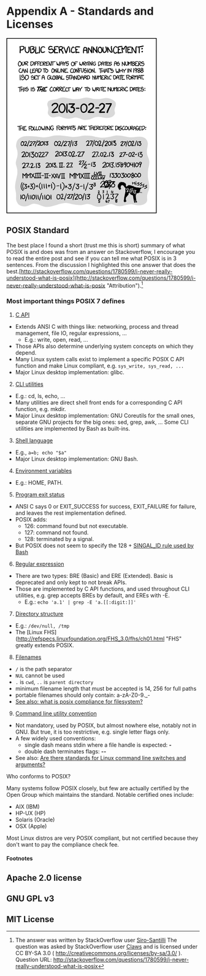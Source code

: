 # Appendix A - Standards and Licenses
![*"ISO 8601 was published on 06/05/88 and most recently amended on 12/01/04."*](images/Chapter-Header/Appendix-A/iso_8601-2.png "Standard Formats")

## POSIX Standard 

The best place I found a short (trust me this is short) summary of what POSIX is and does was from an answer on Stackoverflow, I encourage you to read the entire post and see if you can tell me what POSIX is in 3 sentences.  From the discussion I highlighted this one answer that does the best.[http://stackoverflow.com/questions/1780599/i-never-really-understood-what-is-posix](http://stackoverflow.com/questions/1780599/i-never-really-understood-what-is-posix "Attribution").[^48]

### Most important things POSIX 7 defines

1) [C API](http://pubs.opengroup.org/onlinepubs/9699919799/functions/contents.html "C API")

  * Extends ANSI C with things like: networking, process and thread management, file IO, regular expressions, ...
    + E.g.: write, open, read, ...
  * Those APIs also determine underlying system concepts on which they depend.
  * Many Linux system calls exist to implement a specific POSIX C API function and make Linux compliant, e.g. ```sys_write, sys_read, ...```
  * Major Linux desktop implementation: glibc.

2)  [CLI utilities](http://pubs.opengroup.org/onlinepubs/9699919799/utilities/contents.html "CLI utilities")

  * E.g.: cd, ls, echo, ...
  * Many utilities are direct shell front ends for a corresponding C API function, e.g. mkdir.
  * Major Linux desktop implementation: GNU Coreutils for the small ones, separate GNU projects for the big ones: sed, grep, awk, ... Some CLI utilities are implemented by Bash as built-ins.

3) [Shell language](http://pubs.opengroup.org/onlinepubs/9699919799/utilities/V3_chap02.html#tag_18 "Shell language")

  * E.g., ```a=b; echo "$a"```
  * Major Linux desktop implementation: GNU Bash.

4) [Environment variables](http://pubs.opengroup.org/onlinepubs/9699919799/basedefs/V1_chap08.html#tag_08 "Environment Variables")

  * E.g.: HOME, PATH.

5) [Program exit status](http://pubs.opengroup.org/onlinepubs/9699919799/utilities/V3_chap02.html#tag_18_08 "Program Exit Status")

  * ANSI C says 0 or EXIT_SUCCESS for success, EXIT_FAILURE for failure, and leaves the rest implementation defined.
  * POSIX adds:
    + 126: command found but not executable.
    + 127: command not found.
    + 128: terminated by a signal.
  * But POSIX does not seem to specify the 128 + [SINGAL_ID rule used by Bash](http://unix.stackexchange.com/questions/99112/default-exit-code-when-process-is-terminated)

6) [Regular expression](http://pubs.opengroup.org/onlinepubs/9699919799/basedefs/V1_chap09.html#tag_09 "Regular Expressions")

  * There are two types: BRE (Basic) and ERE (Extended). Basic is deprecated and only kept to not break APIs.
  * Those are implemented by C API functions, and used throughout CLI utilities, e.g. grep accepts BREs by default, and EREs with -E.
    + E.g.: ```echo 'a.1' | grep -E 'a.[[:digit:]]'```

7) [Directory structure](http://pubs.opengroup.org/onlinepubs/9699919799/basedefs/V1_chap10.html#tag_10 "Directory Structure")

  * E.g.: ```/dev/null, /tmp```
  * The [Linux FHS](http://refspecs.linuxfoundation.org/FHS_3.0/fhs/ch01.html "FHS" greatly extends POSIX.

8) [Filenames](http://pubs.opengroup.org/onlinepubs/9699919799/basedefs/V1_chap03.html#tag_03_267 "Filenames")
  * ```/``` is the path separator
  * ```NUL``` cannot be used
  * ```.``` is ```cwd```, ```..``` is  ```parent directory```
  * minimum filename length that must be accepted is 14, 256 for full paths
  * portable filenames should only contain: a-zA-Z0-9._-
  * [See also: what is posix compliance for filesystem?](http://stackoverflow.com/questions/18550253/what-is-posix-compliance-for-filesystem)

9) [Command line utility convention](http://pubs.opengroup.org/onlinepubs/9699919799/basedefs/V1_chap12.html "Utility Convention")

  * Not mandatory, used by POSIX, but almost nowhere else, notably not in GNU. But true, it is too restrictive, e.g. single letter flags only.
  * A few widely used conventions:
    + single dash means stdin where a file handle is expected: __-__ 
    + double dash terminates flags:  __--__ 
  * See also: [Are there standards for Linux command line switches and arguments?](http://stackoverflow.com/questions/8957222/are-there-standards-for-linux-command-line-switches-and-arguments)

Who conforms to POSIX?

Many systems follow POSIX closely, but few are actually certified by the Open Group which maintains the standard. Notable certified ones include:

  * AIX (IBM)
  * HP-UX (HP)
  * Solaris (Oracle)
  * OSX (Apple)
  
Most Linux distros are very POSIX compliant, but not certified because they don't want to pay the compliance check fee.

#### Footnotes

[^48]: The answer was written by StackOverflow user [Siro-Santilli](http://stackoverflow.com/users/895245/ciro-santilli-%e5%85%ad%e5%9b%9b%e4%ba%8b%e4%bb%b6-%e6%b3%95%e8%bd%ae%e5%8a%9f-%e7%ba%b3%e7%b1%b3%e6%af%94%e4%ba%9a-%e5%a8%81%e8%a7%86) 
    The question was asked by StackOverflow user [Claws](http://stackoverflow.com/users/193653/claws)
    and is licensed under CC BY-SA 3.0 ( http://creativecommons.org/licenses/by-sa/3.0/ ).
    Question URL: http://stackoverflow.com/questions/1780599/i-never-really-understood-what-is-posix

## Apache 2.0 license



## GNU GPL v3


## MIT License


